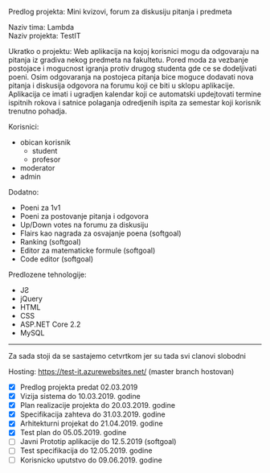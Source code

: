 Predlog projekta: Mini kvizovi, forum za diskusiju pitanja i predmeta

Naziv tima: Lambda  
Naziv projekta: TestIT

Ukratko o projektu:
Web aplikacija na kojoj korisnici mogu da odgovaraju na pitanja iz gradiva nekog predmeta na fakultetu. Pored moda za vezbanje postojace i mogucnost igranja protiv drugog studenta gde ce se dodeljivati poeni.
Osim odgovaranja na postojeca pitanja bice moguce dodavati nova pitanja i diskusija odgovora na forumu koji ce biti u sklopu aplikacije.
Aplikacija ce imati i ugradjen kalendar koji ce automatski updejtovati termine ispitnih rokova i satnice polaganja odredjenih ispita za semestar koji korisnik trenutno pohadja.

Korisnici:  

- obican korisnik
  - student
  - profesor
- moderator 
- admin


Dodatno:  

- Poeni za 1v1
- Poeni za postovanje pitanja i odgovora
- Up/Down votes na forumu za diskusiju
- Flairs kao nagrada za osvajanje poena (softgoal)
- Ranking (softgoal)
- Editor za matematicke formule (softgoal)
- Code editor (softgoal)

Predlozene tehnologije:

- JƧ
- jQuery
- HTML
- CSS
- ASP.NET Core 2.2
- MySQL


--------------------------------------------------------------------------------------------------------------

Za sada stoji da se sastajemo cetvrtkom jer su tada svi clanovi slobodni

Hosting: https://test-it.azurewebsites.net/ (master branch hostovan) 

- [x] Predlog projekta predat 02.03.2019
- [x] Vizija sistema do 10.03.2019. godine
- [x] Plan realizacije projekta do 20.03.2019. godine
- [x] Specifikacija zahteva do 31.03.2019. godine
- [x] Arhitekturni projekat do 21.04.2019. godine
- [x] Test plan do 05.05.2019. godine
- [ ] Javni Prototip aplikacije do 12.5.2019 (softgoal)
- [ ] Test specifikacija do 12.05.2019. godine
- [ ] Korisnicko uputstvo do 09.06.2019. godine
